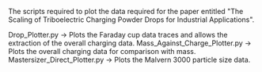 The scripts required to plot the data required for the paper entitled "The Scaling of Triboelectric Charging Powder Drops for Industrial Applications".

Drop_Plotter.py                -> Plots the Faraday cup data traces and allows the extraction of the overall charging data.
Mass_Against_Charge_Plotter.py -> Plots the overall charging data for comparison with mass.
Mastersizer_Direct_Plotter.py  -> Plots the Malvern 3000 particle size data.
